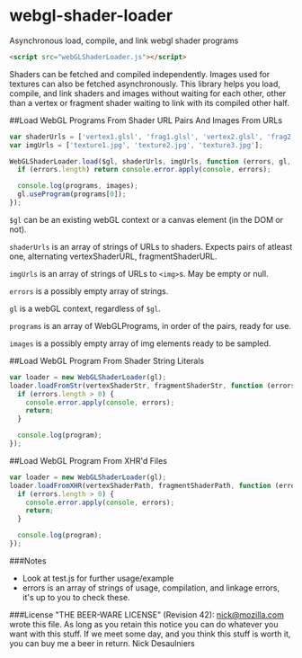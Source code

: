 webgl-shader-loader
===================

Asynchronous load, compile, and link webgl shader programs

```html
<script src="webGLShaderLoader.js"></script>
```

Shaders can be fetched and compiled independently.  Images used for textures
can also be fetched asynchronously.  This library helps you load, compile,
and link shaders and images without waiting for each other, other than a
vertex or fragment shader waiting to link with its compiled other half.

##Load WebGL Programs From Shader URL Pairs And Images From URLs
```javascript
var shaderUrls = ['vertex1.glsl', 'frag1.glsl', 'vertex2.glsl', 'frag2.glsl'];
var imgUrls = ['texture1.jpg', 'texture2.jpg', 'texture3.jpg'];

WebGLShaderLoader.load($gl, shaderUrls, imgUrls, function (errors, gl, programs, images) {
  if (errors.length) return console.error.apply(console, errors);

  console.log(programs, images);
  gl.useProgram(programs[0]);
});
```
`$gl` can be an existing webGL context or a canvas element (in the DOM or not).

`shaderUrls` is an array of strings of URLs to shaders. Expects pairs of atleast one,
alternating vertexShaderURL, fragmentShaderURL.

`imgUrls` is an array of strings of URLs to `<img>`s. May be empty or null.

`errors` is a possibly empty array of strings.

`gl` is a webGL context, regardless of `$gl`.

`programs` is an array of WebGLPrograms, in order of the pairs, ready for use.

`images` is a possibly empty array of img elements ready to be sampled.

##Load WebGL Program From Shader String Literals
```javascript
var loader = new WebGLShaderLoader(gl);
loader.loadFromStr(vertexShaderStr, fragmentShaderStr, function (errors, program) {
  if (errors.length > 0) {
    console.error.apply(console, errors);
    return;
  }

  console.log(program);
});
```

##Load WebGL Program From XHR'd Files
```javascript
var loader = new WebGLShaderLoader(gl);
loader.loadFromXHR(vertexShaderPath, fragmentShaderPath, function (errors, program) {
  if (errors.length > 0) {
    console.error.apply(console, errors);
    return;
  }

  console.log(program);
});
```

###Notes
* Look at test.js for further usage/example
* errors is an array of strings of usage, compilation, and linkage errors, it's up to you to check these.

###License
"THE BEER-WARE LICENSE" (Revision 42):
<nick@mozilla.com> wrote this file. As long as you retain this notice you
can do whatever you want with this stuff. If we meet some day, and you think
this stuff is worth it, you can buy me a beer in return.  Nick Desaulniers

